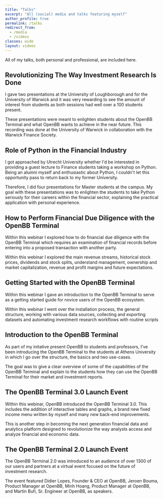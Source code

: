 ```yaml
---
title: "Talks"
excerpt: "All (social) media and talks featuring myself"
author_profile: true
permalink: /talks
redirect_from:
  - /media
  - /videos
classes: wide
layout: videos
---
```


All of my talks, both personal and professional, are included here.

## Revolutionizing The Way Investment Research Is Done

<div class="row">
<div markdown="1" class="fifty-column-left">
I gave two presentations at the University of Loughborough and for the University of Warwick and it was very rewarding to see the amount of interest from students as both sessions had well over a 100 students present.

These presentations were meant to enlighten students about the OpenBB Terminal and what OpenBB wants to achieve in the near future. This recording was done at the University of Warwick in collaboration with the Warwick Finance Society.
</div>
<div markdown="1" class="fifty-column-right">
<div class="embed-youtube" data-video-id="bSAlfrW1ikw">
  <div class="embed-youtube-play"></div>
</div>
</div>
</div>

## Role of Python in the Financial Industry 

<div class="row">
<div markdown="1" class="fifty-column-left">
<div class="embed-youtube" data-video-id="itU3QwcWFOE">
  <div class="embed-youtube-play"></div>
</div>
</div>
<div markdown="1" class="fifty-column-right">
I got approached by Utrecht University whether I'd be interested in providing a guest lecture to Finance students taking a workshop on Python. Being an alumni myself and enthusiastic about Python, I couldn't let this opportunity pass to return back to my former University.

Therefore, I did four presentations for Master students at the campus. My goal with these presentations was to enlighten the students to take Python seriously for their careers within the financial sector, explaining the practical application with personal experience.
</div>
</div>

## How to Perform Financial Due Diligence with the OpenBB Terminal

<div class="row">
<div markdown="1" class="fifty-column-left">
Within this webinar I explored how to do financial due diligence with the OpenBB Terminal which requires an examination of financial records before entering into a proposed transaction with another party.

Within this webinar I explored the main revenue streams, historical stock prices, dividends and stock splits, understand management, ownership and market capitalization, revenue and profit margins and future expectations.
</div>
<div markdown="1" class="fifty-column-right">
<div class="embed-youtube" data-video-id="Bq7aLH4HY8Y">
  <div class="embed-youtube-play"></div>
</div>
</div>
</div>

## Getting Started with the OpenBB Terminal

<div class="row">
<div markdown="1" class="fifty-column-left">
<div class="embed-youtube" data-video-id="IbtILCinPrs">
  <div class="embed-youtube-play"></div>
</div>
</div>
<div markdown="1" class="fifty-column-right">
Within this webinar I gave an introduction to the OpenBB Terminal to serve as a getting started guide for novice users of the OpenBB ecosystem.

Within this webinar I went over the installation process, the general structure, working with various data sources, collecting and exporting datasets and automating investment research workflows with routine scripts
</div>
</div>

## Introduction to the OpenBB Terminal

<div class="row">
<div markdown="1" class="fifty-column-left">
As part of my initative present OpenBB to students and professors, I've been introducing the OpenBB Terminal to the students at Athens University in which I go over the structure, the basics and two use-cases.

The goal was to give a clear overview of some of the capabilities of the OpenBB Terminal and explain to the students how they can use the OpenBB Terminal for their market and investment reports.
</div>
<div markdown="1" class="fifty-column-right">
<div class="embed-youtube" data-video-id="HLead2WTnIs">
  <div class="embed-youtube-play"></div>
</div>
</div>
</div>

## The OpenBB Terminal 3.0 Launch Event

<div class="row">
<div markdown="1" class="fifty-column-left">
<div class="embed-youtube" data-video-id="_4dQs_q_Jtk">
  <div class="embed-youtube-play"></div>
</div>
</div>
<div markdown="1" class="fifty-column-right">
Within this webinar, OpenBB introduced the OpenBB Terminal 3.0. This includes the addition of interactive tables and graphs, a brand new fixed income menu written by myself and many new back-end improvements.

This is another step in becoming the next generation financial data and analytics platform designed to revolutionize the way analysts access and analyze financial and economic data.
</div>
</div>

## The OpenBB Terminal 2.0 Launch Event

<div class="row">
<div markdown="1" class="fifty-column-left">
The OpenBB Terminal 2.0 was introduced to an audience of over 1300 of our users and partners at a virtual event focused on the future of investment research.

The event featured Didier Lopes, Founder & CEO at OpenBB, Jeroen Bouma, Product Manager at OpenBB, Minh Hoang, Product Manager at OpenBB, and Martin Bufi, Sr. Engineer at OpenBB, as speakers.
</div>
<div markdown="1" class="fifty-column-right">
<div class="embed-youtube" data-video-id="W9r2joPZOOw">
  <div class="embed-youtube-play"></div>
</div>
</div>
</div>